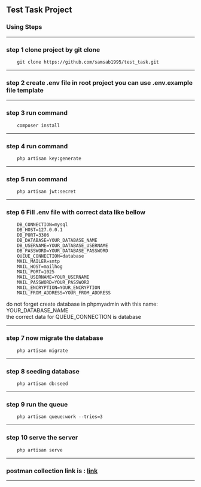 ## Test Task Project
### Using Steps

<hr />

### step 1 clone project by git clone
        git clone https://github.com/samsab1995/test_task.git
<hr />

### step 2 create .env file in root project you can use .env.example file template
<hr />

### step 3 run command
        composer install
<hr />

### step 4 run command 
        php artisan key:generate
<hr />

### step 5 run command 
        php artisan jwt:secret
<hr />

### step 6 Fill .env file with correct data like bellow
        DB_CONNECTION=mysql
        DB_HOST=127.0.0.1
        DB_PORT=3306
        DB_DATABASE=YOUR_DATABASE_NAME
        DB_USERNAME=YOUR_DATABASE_USERNAME
        DB_PASSWORD=YOUR_DATABASE_PASSWORD
        QUEUE_CONNECTION=database
        MAIL_MAILER=smtp
        MAIL_HOST=mailhog
        MAIL_PORT=1025
        MAIL_USERNAME=YOUR_USERNAME
        MAIL_PASSWORD=YOUR_PASSWORD
        MAIL_ENCRYPTION=YOUR_ENCRYPTION
        MAIL_FROM_ADDRESS=YOUR_FROM_ADDRESS
do not forget create database in phpmyadmin with this name: YOUR_DATABASE_NAME <br/>
the correct data for QUEUE_CONNECTION is database

<hr />

### step 7 now migrate the database
        php artisan migrate

<hr />

### step 8 seeding database
        php artisan db:seed

<hr />

### step 9 run the queue
        php artisan queue:work --tries=3

<hr />

### step 10 serve the server
        php artisan serve

<hr />
 
### postman collection link is : [link](https://www.getpostman.com/collections/b79b98360e67501759a5)

<hr />





  
